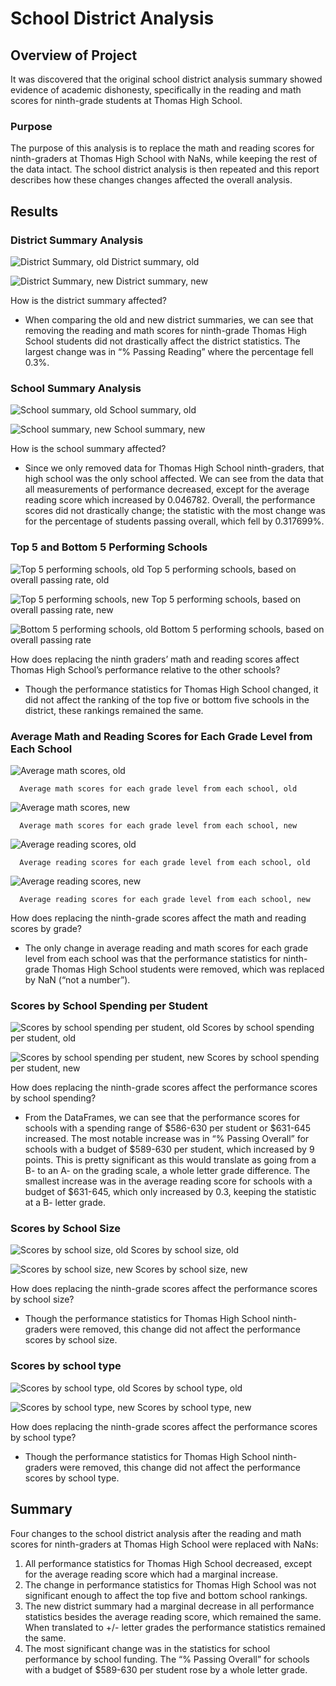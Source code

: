 # School District Analysis
## Overview of Project
It was discovered that the original school district analysis summary showed evidence of academic dishonesty, specifically in the reading and math scores for ninth-grade students at Thomas High School.

### Purpose
The purpose of this analysis is to replace the math and reading scores for ninth-graders at Thomas High School with NaNs, while keeping the rest of the data intact. The school district analysis is then repeated and this report describes how these changes changes affected the overall analysis.

## Results
### District Summary Analysis
![District Summary, old](https://github.com/mschimmy/School_District_Analysis/blob/main/Resources/district_summary_old.png)
      District summary, old

![District Summary, new](https://github.com/mschimmy/School_District_Analysis/blob/main/Resources/district_summary_new.png)
      District summary, new

How is the district summary affected?
- When comparing the old and new district summaries, we can see that removing the reading and math scores for ninth-grade Thomas High School students did not drastically affect the district statistics. The largest change was in “% Passing Reading” where the percentage fell 0.3%.

### School Summary Analysis
![School summary, old](https://github.com/mschimmy/School_District_Analysis/blob/main/Resources/school_summary_old.png)
      School summary, old

![School summary, new](https://github.com/mschimmy/School_District_Analysis/blob/main/Resources/school_summary_new.png)
      School summary, new

How is the school summary affected?
- Since we only removed data for Thomas High School ninth-graders, that high school was the only school affected. We can see from the data that all measurements of performance decreased, except for the average reading score which increased by 0.046782. Overall, the performance scores did not drastically change; the statistic with the most change was for the percentage of students passing overall, which fell by 0.317699%.

### Top 5 and Bottom 5 Performing Schools
![Top 5 performing schools, old](https://github.com/mschimmy/School_District_Analysis/blob/main/Resources/top_five_schools_old.png)
      Top 5 performing schools, based on overall passing rate, old

![Top 5 performing schools, new](https://github.com/mschimmy/School_District_Analysis/blob/main/Resources/top_five_schools_new.png)
      Top 5 performing schools, based on overall passing rate, new

![Bottom 5 performing schools, old](https://github.com/mschimmy/School_District_Analysis/blob/main/Resources/bottom_five_schools.png)
      Bottom 5 performing schools, based on overall passing rate

How does replacing the ninth graders’ math and reading scores affect Thomas High School’s performance relative to the other schools? 
- Though the performance statistics for Thomas High School changed, it did not affect the ranking of the top five or bottom five schools in the district, these rankings remained the same.

### Average Math and Reading Scores for Each Grade Level from Each School
![Average math scores, old](https://github.com/mschimmy/School_District_Analysis/blob/main/Resources/math_scores_by_grade_old.png)

      Average math scores for each grade level from each school, old

![Average math scores, new](https://github.com/mschimmy/School_District_Analysis/blob/main/Resources/math_scores_by_grade_new.png)

      Average math scores for each grade level from each school, new

![Average reading scores, old](https://github.com/mschimmy/School_District_Analysis/blob/main/Resources/reading_scores_by_grade_old.png)

      Average reading scores for each grade level from each school, old

![Average reading scores, new](https://github.com/mschimmy/School_District_Analysis/blob/main/Resources/reading_scores_by_grade_new.png)

      Average reading scores for each grade level from each school, new

How does replacing the ninth-grade scores affect the math and reading scores by grade?
- The only change in average reading and math scores for each grade level from each school was that the performance statistics for ninth-grade Thomas High School students were removed, which was replaced by NaN (“not a number”).

### Scores by School Spending per Student
![Scores by school spending per student, old](https://github.com/mschimmy/School_District_Analysis/blob/main/Resources/scores_by_spending_old.png)
      Scores by school spending per student, old

![Scores by school spending per student, new](https://github.com/mschimmy/School_District_Analysis/blob/main/Resources/scores_by_spending_new.png)
      Scores by school spending per student, new

How does replacing the ninth-grade scores affect the performance scores by school spending?
- From the DataFrames, we can see that the performance scores for schools with a spending range of $586-630 per student or $631-645 increased. The most notable increase was in “% Passing Overall” for schools with a budget of $589-630 per student, which increased by 9 points. This is pretty significant as this would translate as going from a B- to an A- on the grading scale, a whole letter grade difference. The smallest increase was in the average reading score for schools with a budget of $631-645, which only increased by 0.3, keeping the statistic at a B- letter grade.

### Scores by School Size
![Scores by school size, old](https://github.com/mschimmy/School_District_Analysis/blob/main/Resources/scores_by_size_old.png)
      Scores by school size, old

![Scores by school size, new](https://github.com/mschimmy/School_District_Analysis/blob/main/Resources/scores_by_size_new.png)
      Scores by school size, new

How does replacing the ninth-grade scores affect the performance scores by school size?
- Though the performance statistics for Thomas High School ninth-graders were removed, this change did not affect the performance scores by school size.

### Scores by school type
![Scores by school type, old](https://github.com/mschimmy/School_District_Analysis/blob/main/Resources/scores_by_type_old.png)
      Scores by school type, old

![Scores by school type, new](https://github.com/mschimmy/School_District_Analysis/blob/main/Resources/scores_by_type_new.png)
      Scores by school type, new

How does replacing the ninth-grade scores affect the performance scores by school type?
- Though the performance statistics for Thomas High School ninth-graders were removed, this change did not affect the performance scores by school type.

## Summary
Four changes to the school district analysis after the reading and math scores for ninth-graders at Thomas High School were replaced with NaNs:
1. All performance statistics for Thomas High School decreased, except for the average reading score which had a marginal increase.
2. The change in performance statistics for Thomas High School was not significant enough to affect the top five and bottom school rankings.
3. The new district summary had a marginal decrease in all performance statistics besides the average reading score, which remained the same. When translated to +/- letter grades the performance statistics remained the same.
4. The most significant change was in the statistics for school performance by school funding. The “% Passing Overall” for schools with a budget of $589-630 per student rose by a whole letter grade.
